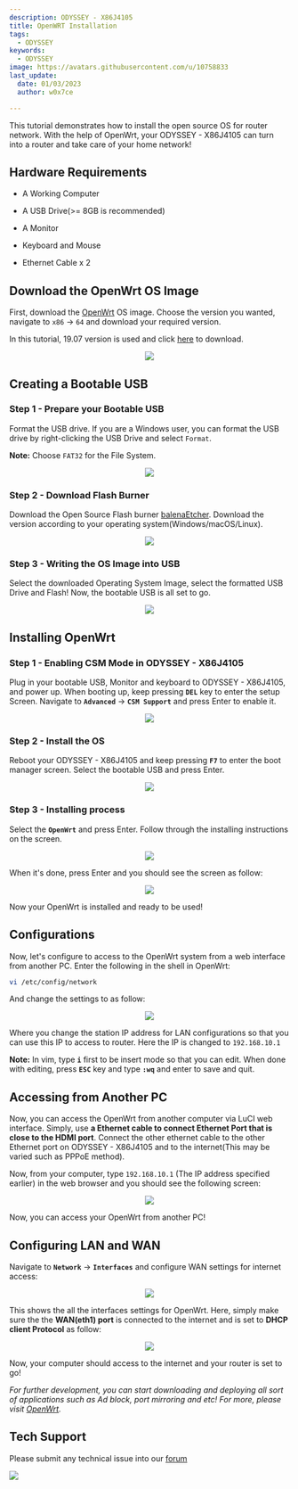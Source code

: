 ```yaml
---
description: ODYSSEY - X86J4105
title: OpenWRT Installation
tags:
  - ODYSSEY
keywords:
  - ODYSSEY
image: https://avatars.githubusercontent.com/u/10758833
last_update:
  date: 01/03/2023
  author: w0x7ce

---
```


<!-- ---
name: ODYSSEY - X86J4105
category: ODYSSEY
bzurl: https://www.seeedstudio.com/ODYSSEY-X86J4105800-p-4445.html
wikiurl: https://wiki.seeedstudio.com/ODYSSEY-X86J4105-Installing-openwrt/
sku: 102110399
--- -->

This tutorial demonstrates how to install the open source OS for router network. With the help of OpenWrt, your ODYSSEY - X86J4105 can turn into a router and take care of your home network!

## Hardware Requirements

- A Working Computer

- A USB Drive(>= 8GB is recommended)

- A Monitor

- Keyboard and Mouse

- Ethernet Cable x 2

## Download the OpenWrt OS Image

First, download the [OpenWrt](https://downloads.openwrt.org/releases/) OS image. Choose the version you wanted, navigate to `x86` -> `64` and download your required version.

In this tutorial, 19.07 version is used and click [here](https://downloads.openwrt.org/releases/19.07.0/targets/x86/64/openwrt-19.07.0-x86-64-combined-ext4.img.gz) to download.

<div align="center"><img src="https://files.seeedstudio.com/wiki/ODYSSEY-X86J4105864/img/OpenWRT/Openwrt.jpg" /></div>

## Creating a Bootable USB

### Step 1 - Prepare your Bootable USB

Format the USB drive. If you are a Windows user, you can format the USB drive by right-clicking the USB Drive and select `Format`.  

**Note:** Choose `FAT32` for the File System.

<div align="center"><img width={450} src="https://files.seeedstudio.com/wiki/ODYSSEY-X86J4105864/img/InstallingOS/formatUSB.png" /></div>

### Step 2 - Download Flash Burner

Download the Open Source Flash burner [balenaEtcher](https://www.balena.io/etcher/). Download the version according to your operating system(Windows/macOS/Linux).

<div align="center"><img width={500} src="https://files.seeedstudio.com/wiki/ODYSSEY-X86J4105864/img/InstallingOS/etcher.jpg" /></div>

### Step 3 - Writing the OS Image into USB

Select the downloaded Operating System Image, select the formatted USB Drive and Flash! Now, the bootable USB is all set to go.

<div align="center"><img width={500} src="https://files.seeedstudio.com/wiki/ODYSSEY-X86J4105864/img/InstallingOS/etcherDone.png" /></div>

## Installing OpenWrt

### Step 1 - Enabling CSM Mode in ODYSSEY - X86J4105

Plug in your bootable USB, Monitor and keyboard to ODYSSEY - X86J4105, and power up. When booting up, keep pressing **`DEL`** key to enter the setup Screen. Navigate to **`Advanced`** -> **`CSM Support`** and press Enter to enable it.

<div align="center"><img src="https://files.seeedstudio.com/wiki/ODYSSEY-X86J4105864/img/OpenWRT/biosSetting.jpg" /></div>

### Step 2 - Install the OS

Reboot your ODYSSEY - X86J4105 and keep pressing **`F7`** to enter the boot manager screen. Select the bootable USB and press Enter.

<div align="center"><img width={400} src="https://files.seeedstudio.com/wiki/ODYSSEY-X86J4105864/img/OpenWRT/biosSetup.jpg" /></div>

### Step 3 - Installing process

Select the **`OpenWrt`** and press Enter. Follow through the installing instructions on the screen.
<div align="center"><img src="https://files.seeedstudio.com/wiki/ODYSSEY-X86J4105864/img/OpenWRT/installingOpenwrt.jpg" /></div>

When it's done, press Enter and you should see the screen as follow:

<div align="center"><img src="https://files.seeedstudio.com/wiki/ODYSSEY-X86J4105864/img/OpenWRT/OpenWrtShell.jpg" /></div>

Now your OpenWrt is installed and ready to be used!

## Configurations

Now, let's configure to access to the OpenWrt system from a web interface from another PC. Enter the following in the shell in OpenWrt:

```sh
vi /etc/config/network
```

And change the settings to as follow:

<div align="center"><img src="https://files.seeedstudio.com/wiki/ODYSSEY-X86J4105864/img/OpenWRT/settings.jpg" /></div>

Where you change the station IP address for LAN configurations so that you can use this IP to access to router. Here the IP is changed to `192.168.10.1`

**Note:** In vim, type **`i`** first to be insert mode so that you can edit. When done with editing, press **`ESC`** key and type **`:wq`** and enter to save and quit.

## Accessing from Another PC

Now, you can access the OpenWrt from another computer via LuCI web interface. Simply, use **a Ethernet cable to connect Ethernet Port that is close to the HDMI port**. Connect the other ethernet cable to the other Ethernet port on ODYSSEY - X86J4105 and to the internet(This may be varied such as  PPPoE method).

Now, from your computer, type `192.168.10.1` (The IP address specified earlier) in the web browser and you should see the following screen:

<div align="center"><img src="https://files.seeedstudio.com/wiki/ODYSSEY-X86J4105864/img/OpenWRT/ipAddress.jpg" /></div>

Now, you can access your OpenWrt from another PC!

## Configuring LAN and WAN

Navigate to **`Network`** -> **`Interfaces`** and configure WAN settings for internet access:

<div align="center"><img width={400} src="https://files.seeedstudio.com/wiki/ODYSSEY-X86J4105864/img/OpenWRT/interface.jpg" /></div>

 This shows the all the interfaces settings for OpenWrt. Here, simply make sure the the **WAN(eth1) port** is connected to the internet and is set to **DHCP client Protocol** as follow:

<div align="center"><img src="https://files.seeedstudio.com/wiki/ODYSSEY-X86J4105864/img/OpenWRT/interface2.jpg" /></div>

  Now, your computer should access to the internet and your router is set to go!

  *For further development, you can start downloading and deploying all sort of applications such as Ad block, port mirroring and etc! For more, please visit [OpenWrt](https://openwrt.org/).*

## Tech Support

Please submit any technical issue into our [forum](https://forum.seeedstudio.com/)
<br />
<p style={{textAlign: 'center'}}><a href="https://www.seeedstudio.com/act-4.html?utm_source=wiki&utm_medium=wikibanner&utm_campaign=newproducts" target="_blank"><img src="https://files.seeedstudio.com/wiki/Wiki_Banner/new_product.jpg" /></a></p>
